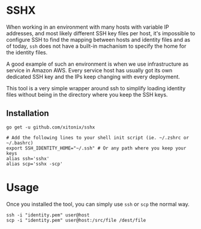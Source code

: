 # SSHX

When working in an environment with many hosts with variable IP addresses, and most likely different SSH key files per host, it's impossible to configure SSH to find the mapping between hosts and identity files and as of today, `ssh` does not have a built-in machanism to specify the home for the identity files. 

A good example of such an environment is when we use infrastructure as service in Amazon AWS. Every service host has usually got its own dedicated SSH key and the IPs keep changing with every deployment. 

This tool is a very simple wrapper around ssh to simplify loading identity files without being in the directory where you keep the SSH keys.

## Installation


```shell
go get -u github.com/xitonix/sshx

# Add the following lines to your shell init script (ie. ~/.zshrc or ~/.bashrc)
export SSH_IDENTITY_HOME="~/.ssh" # Or any path where you keep your keys
alias ssh='sshx'
alias scp='sshx -scp'
```

# Usage

Once you installed the tool, you can simply use `ssh` or `scp` the normal way.

```shell
ssh -i "identity.pem" user@host
scp -i "identity.pem" user@host:/src/file /dest/file
```


